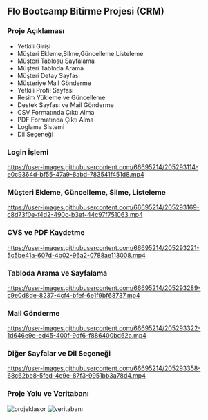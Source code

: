 ## Flo Bootcamp Bitirme Projesi (CRM)
### Proje Açıklaması
- Yetkili Girişi
- Müşteri Ekleme,Silme,Güncelleme,Listeleme
- Müşteri Tablosu Sayfalama
- Müşteri Tabloda Arama
- Müşteri Detay Sayfası
- Müşteriye Mail Gönderme
- Yetkili Profil Sayfası
- Resim Yükleme ve Güncelleme
- Destek Sayfası ve Mail Gönderme
- CSV Formatında Çıktı Alma
- PDF Formatında Çıktı Alma
- Loglama Sistemi
- Dil Seçeneği

### Login İşlemi
https://user-images.githubusercontent.com/66695214/205293114-e0c9364d-bf55-47a9-8abd-783541f451d8.mp4
### Müşteri Ekleme, Güncelleme, Silme, Listeleme
https://user-images.githubusercontent.com/66695214/205293169-c8d73f0e-f4d2-490c-b3ef-44c97f751063.mp4
### CVS ve PDF Kaydetme
https://user-images.githubusercontent.com/66695214/205293221-5c5be41a-607d-4b02-96a2-0788ae113008.mp4
### Tabloda Arama ve Sayfalama
https://user-images.githubusercontent.com/66695214/205293289-c9e0d8de-8237-4cf4-bfef-6e1f9bf68737.mp4
### Mail Gönderme
https://user-images.githubusercontent.com/66695214/205293322-1d646e9e-ed45-400f-9df6-f886400bd62a.mp4
### Diğer Sayfalar ve Dil Seçeneği
https://user-images.githubusercontent.com/66695214/205293358-68c62be8-5fed-4e9e-87f3-9951bb3a78d4.mp4
### Proje Yolu ve Veritabanı
![projeklasor](https://user-images.githubusercontent.com/66695214/205293409-8137e4e0-cb4f-4872-ab3f-df3243600ee5.PNG)
![veritabanı](https://user-images.githubusercontent.com/66695214/205293440-368a8662-592f-4676-9d7d-767c69e379c3.PNG)



